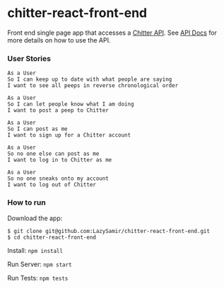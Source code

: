 # chitter-react-front-end

Front end single page app that accesses a [Chitter API](https://chitter-backend-api.herokuapp.com/). See [API Docs](https://github.com/makersacademy/chitter_api_backend) for more details on how to use the API.

### User Stories

```
As a User
So I can keep up to date with what people are saying
I want to see all peeps in reverse chronological order

As a User
So I can let people know what I am doing
I want to post a peep to Chitter

As a User
So I can post as me
I want to sign up for a Chitter account

As a User
So no one else can post as me
I want to log in to Chitter as me

As a User
So no one sneaks onto my account
I want to log out of Chitter
```

### How to run

Download the app:
```
$ git clone git@github.com:LazySamir/chitter-react-front-end.git
$ cd chitter-react-front-end
```
Install: `npm install`

Run Server: `npm start`

Run Tests: `npm tests`
